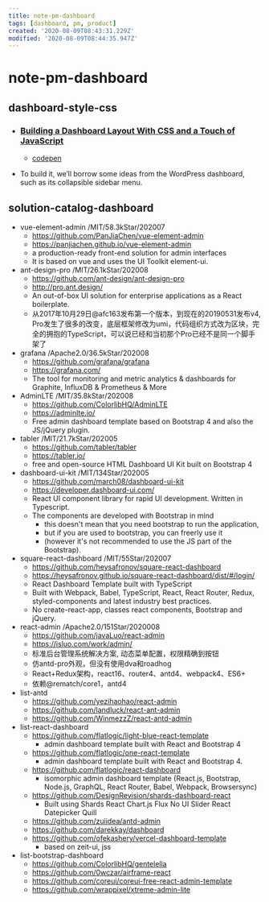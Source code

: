 ```yaml
---
title: note-pm-dashboard
tags: [dashboard, pm, product]
created: '2020-08-09T08:43:31.229Z'
modified: '2020-08-09T08:44:35.947Z'
---
```


# note-pm-dashboard

## dashboard-style-css

- ### [Building a Dashboard Layout With CSS and a Touch of JavaScript](https://webdesign.tutsplus.com/tutorials/building-an-admin-dashboard-layout-with-css-and-a-touch-of-javascript--cms-33964)
  - [codepen](https://codepen.io/uptonking/pen/gOrpLyV)

- To build it, we’ll borrow some ideas from the WordPress dashboard, such as its collapsible sidebar menu.

## solution-catalog-dashboard

- vue-element-admin /MIT/58.3kStar/202007
  - https://github.com/PanJiaChen/vue-element-admin
  - https://panjiachen.github.io/vue-element-admin
  - a production-ready front-end solution for admin interfaces
  - It is based on vue and uses the UI Toolkit element-ui.
- ant-design-pro /MIT/26.1kStar/202008
  - https://github.com/ant-design/ant-design-pro
  - http://pro.ant.design/
  - An out-of-box UI solution for enterprise applications as a React boilerplate.
  - 从2017年10月29日@afc163发布第一个版本，到现在的20190531发布v4, Pro发生了很多的改变，底层框架修改为umi，代码组织方式改为区块，完全的拥抱的TypeScript，可以说已经和当初那个Pro已经不是同一个脚手架了
- grafana /Apache2.0/36.5kStar/202008
  - https://github.com/grafana/grafana
  - https://grafana.com/
  - The tool for monitoring and metric analytics & dashboards for Graphite, InfluxDB & Prometheus & More
- AdminLTE /MIT/35.8kStar/202008
  - https://github.com/ColorlibHQ/AdminLTE
  - https://adminlte.io/
  - Free admin dashboard template based on Bootstrap 4 and also the JS/jQuery plugin.
- tabler /MIT/21.7kStar/202005
  - https://github.com/tabler/tabler
  - https://tabler.io/
  - free and open-source HTML Dashboard UI Kit built on Bootstrap 4
- dashboard-ui-kit /MIT/134Star/202005
  - https://github.com/march08/dashboard-ui-kit
  - https://developer.dashboard-ui.com/
  - React UI component library for rapid UI development. Written in Typescript.
  - The components are developed with Bootstrap in mind 
    - this doesn't mean that you need bootstrap to run the application, 
    - but if you are used to bootstrap, you can freerly use it 
    - (however it's not recommended to use the JS part of the Bootstrap). 
- square-react-dashboard /MIT/55Star/202007
  - https://github.com/heysafronov/square-react-dashboard
  - https://heysafronov.github.io/square-react-dashboard/dist/#/login/
  - React Dashboard Template built with TypeScript
  - Built with Webpack, Babel, TypeScript, React, React Router, Redux, styled-components and latest industry best practices.
  - No create-react-app, classes react components, Bootstrap and jQuery.
- react-admin /Apache2.0/151Star/2020008
  - https://github.com/javaLuo/react-admin
  - https://isluo.com/work/admin/
  - 标准后台管理系统解决方案, 动态菜单配置，权限精确到按钮
  - 仿antd-pro外观，但没有使用dva和roadhog
  - React+Redux架构，react16、router4、antd4、webpack4、ES6+
  - 依赖@rematch/core1，antd4
- list-antd
  - https://github.com/yezihaohao/react-admin
  - https://github.com/landluck/react-ant-admin
  - https://github.com/WinmezzZ/react-antd-admin
- list-react-dashboard
  - https://github.com/flatlogic/light-blue-react-template
    - admin dashboard template built with React and Bootstrap 4
  - https://github.com/flatlogic/one-react-template
    - admin dashboard template built with React and Bootstrap 4.
  - https://github.com/flatlogic/react-dashboard
    - isomorphic admin dashboard template (React.js, Bootstrap, Node.js, GraphQL, React Router, Babel, Webpack, Browsersync)
  - https://github.com/DesignRevision/shards-dashboard-react
    - Built using Shards React Chart.js Flux No UI Slider React Datepicker Quill
  - https://github.com/zuiidea/antd-admin
  - https://github.com/darekkay/dashboard
  - https://github.com/ofekashery/vercel-dashboard-template
    - based on zeit-ui, jss
- list-bootstrap-dashboard
  - https://github.com/ColorlibHQ/gentelella
  - https://github.com/0wczar/airframe-react
  - https://github.com/coreui/coreui-free-react-admin-template
  - https://github.com/wrappixel/xtreme-admin-lite

